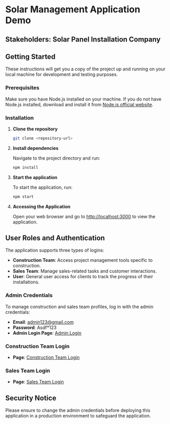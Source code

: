 # Solar Management Application Demo

## Stakeholders: Solar Panel Installation Company

## Getting Started

These instructions will get you a copy of the project up and running on your local machine for development and testing purposes.

### Prerequisites

Make sure you have Node.js installed on your machine. If you do not have Node.js installed, download and install it from [Node.js official website](https://nodejs.org/).

### Installation

1. **Clone the repository**

   ```bash
   git clone <repository-url>
   ```

2. **Install dependencies**

   Navigate to the project directory and run:

   ```bash
   npm install
   ```

3. **Start the application**

   To start the application, run:

   ```bash
   npm start
   ```

4. **Accessing the Application**

   Open your web browser and go to [http://localhost:3000](http://localhost:3000) to view the application.

## User Roles and Authentication

The application supports three types of logins:

- **Construction Team**: Access project management tools specific to construction.
- **Sales Team**: Manage sales-related tasks and customer interactions.
- **User**: General user access for clients to track the progress of their installations.

### Admin Credentials

To manage construction and sales team profiles, log in with the admin credentials:

- **Email**: admin123@gmail.com
- **Password**: Asdf\*123
- **Admin Login Page**: [Admin Login](http://localhost:3000/admin/login)

### Construction Team Login

- **Page**: [Construction Team Login](http://localhost:3000/employee/construction/login)

### Sales Team Login

- **Page**: [Sales Team Login](http://localhost:3000/employee/sales/login)

## Security Notice

Please ensure to change the admin credentials before deploying this application in a production environment to safeguard the application.
